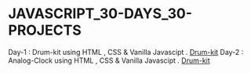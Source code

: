 # JAVASCRIPT_30-DAYS_30-PROJECTS

Day-1 : Drum-kit using HTML , CSS & Vanilla Javascipt .  [Drum-kit](https://drum-kit-javascipt.netlify.app/)
Day-2 : Analog-Clock using HTML , CSS & Vanilla Javascipt .  [Drum-kit](https://analog-clock-using-vanilla-javascript.netlify.app/)
